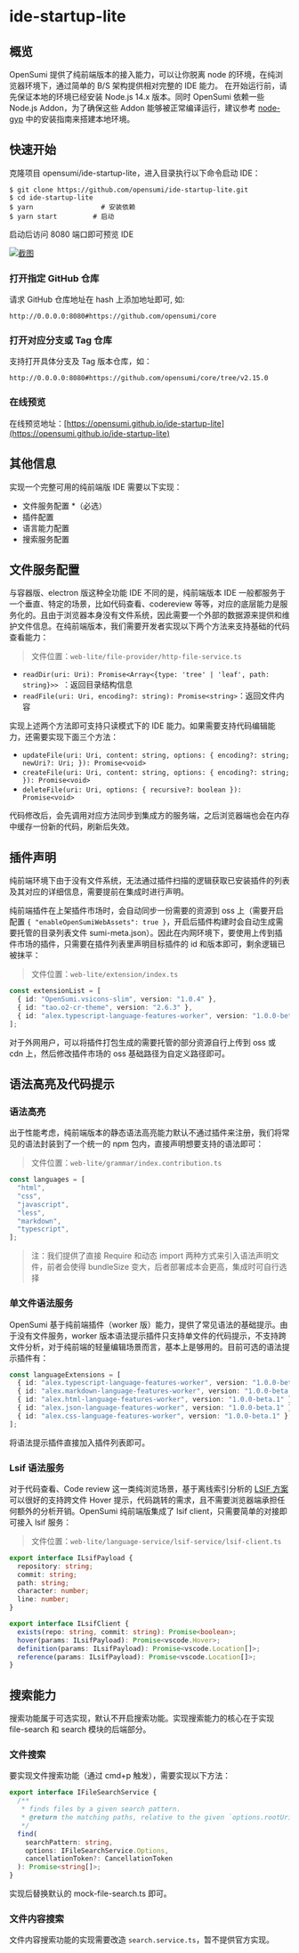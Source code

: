 # ide-startup-lite

## 概览

OpenSumi 提供了纯前端版本的接入能力，可以让你脱离 node 的环境，在纯浏览器环境下，通过简单的 B/S 架构提供相对完整的 IDE 能力。
在开始运行前，请先保证本地的环境已经安装 Node.js 14.x 版本。同时 OpenSumi 依赖一些 Node.js Addon，为了确保这些 Addon 能够被正常编译运行，建议参考 [node-gyp](https://github.com/nodejs/node-gyp#installation) 中的安装指南来搭建本地环境。

## 快速开始

克隆项目 opensumi/ide-startup-lite，进入目录执行以下命令启动 IDE：

```shell
$ git clone https://github.com/opensumi/ide-startup-lite.git
$ cd ide-startup-lite
$ yarn                 # 安装依赖
$ yarn start         # 启动
```

启动后访问 8080 端口即可预览 IDE

[![截图](https://img.alicdn.com/imgextra/i4/O1CN01W0RcLw1Mb3mZBWLjS_!!6000000001452-2-tps-3104-1974.png)](https://opensumi.github.io/ide-startup-lite/)

### 打开指定 GitHub 仓库

请求 GitHub 仓库地址在 hash 上添加地址即可, 如:

```
http://0.0.0.0:8080#https://github.com/opensumi/core
```

### 打开对应分支或 Tag 仓库

支持打开具体分支及 Tag 版本仓库，如：

```
http://0.0.0.0:8080#https://github.com/opensumi/core/tree/v2.15.0
```

### 在线预览

在线预览地址：[https://opensumi.github.io/ide-startup-lite](https://opensumi.github.io/ide-startup-lite)

## 其他信息

实现一个完整可用的纯前端版 IDE 需要以下实现：

- 文件服务配置 \*（必选）
- 插件配置
- 语言能力配置
- 搜索服务配置

## 文件服务配置

与容器版、electron 版这种全功能 IDE 不同的是，纯前端版本 IDE 一般都服务于一个垂直、特定的场景，比如代码查看、codereview 等等，对应的底层能力是服务化的。且由于浏览器本身没有文件系统，因此需要一个外部的数据源来提供和维护文件信息。在纯前端版本，我们需要开发者实现以下两个方法来支持基础的代码查看能力：

> 文件位置：`web-lite/file-provider/http-file-service.ts`

- `readDir(uri: Uri): Promise<Array<{type: 'tree' | 'leaf', path: string}>> `：返回目录结构信息
- `readFile(uri: Uri, encoding?: string): Promise<string>`：返回文件内容

实现上述两个方法即可支持只读模式下的 IDE 能力。如果需要支持代码编辑能力，还需要实现下面三个方法：

- `updateFile(uri: Uri, content: string, options: { encoding?: string; newUri?: Uri; }): Promise<void>`
- `createFile(uri: Uri, content: string, options: { encoding?: string; }): Promise<void>`
- `deleteFile(uri: Uri, options: { recursive?: boolean }): Promise<void>`

代码修改后，会先调用对应方法同步到集成方的服务端，之后浏览器端也会在内存中缓存一份新的代码，刷新后失效。

## 插件声明

纯前端环境下由于没有文件系统，无法通过插件扫描的逻辑获取已安装插件的列表及其对应的详细信息，需要提前在集成时进行声明。

纯前端插件在上架插件市场时，会自动同步一份需要的资源到 oss 上（需要开启配置 `{ "enableOpenSumiWebAssets": true }`，开启后插件构建时会自动生成需要托管的目录列表文件 sumi-meta.json）。因此在内网环境下，要使用上传到插件市场的插件，只需要在插件列表里声明目标插件的 id 和版本即可，剩余逻辑已被抹平：

> 文件位置：`web-lite/extension/index.ts`

```typescript
const extensionList = [
  { id: "OpenSumi.vsicons-slim", version: "1.0.4" },
  { id: "tao.o2-cr-theme", version: "2.6.3" },
  { id: "alex.typescript-language-features-worker", version: "1.0.0-beta.2" },
];
```

对于外网用户，可以将插件打包生成的需要托管的部分资源自行上传到 oss 或 cdn 上，然后修改插件市场的 oss 基础路径为自定义路径即可。

## 语法高亮及代码提示

### 语法高亮

出于性能考虑，纯前端版本的静态语法高亮能力默认不通过插件来注册，我们将常见的语法封装到了一个统一的 npm 包内，直接声明想要支持的语法即可：

> 文件位置：`web-lite/grammar/index.contribution.ts`

```typescript
const languages = [
  "html",
  "css",
  "javascript",
  "less",
  "markdown",
  "typescript",
];
```

> 注：我们提供了直接 Require 和动态 import 两种方式来引入语法声明文件，前者会使得 bundleSize 变大，后者部署成本会更高，集成时可自行选择

### 单文件语法服务

OpenSumi 基于纯前端插件（worker 版）能力，提供了常见语法的基础提示。由于没有文件服务，worker 版本语法提示插件只支持单文件的代码提示，不支持跨文件分析，对于纯前端的轻量编辑场景而言，基本上是够用的。目前可选的语法提示插件有：

```typescript
const languageExtensions = [
  { id: "alex.typescript-language-features-worker", version: "1.0.0-beta.2" },
  { id: "alex.markdown-language-features-worker", version: "1.0.0-beta.2" },
  { id: "alex.html-language-features-worker", version: "1.0.0-beta.1" },
  { id: "alex.json-language-features-worker", version: "1.0.0-beta.1" },
  { id: "alex.css-language-features-worker", version: "1.0.0-beta.1" },
];
```

将语法提示插件直接加入插件列表即可。

### Lsif 语法服务

对于代码查看、Code review 这一类纯浏览场景，基于离线索引分析的 [LSIF 方案](https://microsoft.github.io/language-server-protocol/specifications/lsif/0.6.0/specification/) 可以很好的支持跨文件 Hover 提示，代码跳转的需求，且不需要浏览器端承担任何额外的分析开销。OpenSumi 纯前端版集成了 lsif client，只需要简单的对接即可接入 lsif 服务：

> 文件位置：`web-lite/language-service/lsif-service/lsif-client.ts`

```typescript
export interface ILsifPayload {
  repository: string;
  commit: string;
  path: string;
  character: number;
  line: number;
}

export interface ILsifClient {
  exists(repo: string, commit: string): Promise<boolean>;
  hover(params: ILsifPayload): Promise<vscode.Hover>;
  definition(params: ILsifPayload): Promise<vscode.Location[]>;
  reference(params: ILsifPayload): Promise<vscode.Location[]>;
}
```

## 搜索能力

搜索功能属于可选实现，默认不开启搜索功能。实现搜索能力的核心在于实现 file-search 和 search 模块的后端部分。

### 文件搜索

要实现文件搜索功能（通过 cmd+p 触发），需要实现以下方法：

```typescript
export interface IFileSearchService {
  /**
   * finds files by a given search pattern.
   * @return the matching paths, relative to the given `options.rootUri`.
   */
  find(
    searchPattern: string,
    options: IFileSearchService.Options,
    cancellationToken?: CancellationToken
  ): Promise<string[]>;
}
```

实现后替换默认的 mock-file-search.ts 即可。

### 文件内容搜索

文件内容搜索功能的实现需要改造 `search.service.ts`，暂不提供官方实现。

